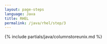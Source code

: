 ```yaml
---
layout: page-steps
language: Java
title: RHEL
permalink: /java/rhel/step/3
---
```


{% include partials/java/columnstoreunix.md %}

